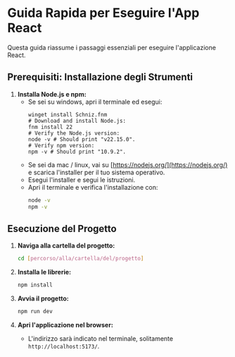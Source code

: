 # Guida Rapida per Eseguire l'App React

Questa guida riassume i passaggi essenziali per eseguire l'applicazione React.

## Prerequisiti: Installazione degli Strumenti

1. **Installa Node.js e npm:**
    * Se sei su windows, apri il terminale ed esegui:
      ```# Download and install fnm:
      winget install Schniz.fnm
      # Download and install Node.js:
      fnm install 22
      # Verify the Node.js version:
      node -v # Should print "v22.15.0".
      # Verify npm version:
      npm -v # Should print "10.9.2".
      ```
    * Se sei da mac / linux, vai su [https://nodejs.org/](https://nodejs.org/) e scarica l'installer per il tuo sistema operativo.
    * Esegui l'installer e segui le istruzioni.
    * Apri il terminale e verifica l'installazione con:
        ```bash
        node -v
        npm -v
        ```

## Esecuzione del Progetto

1. **Naviga alla cartella del progetto:**
   ```bash
   cd [percorso/alla/cartella/del/progetto]
   ```

2. **Installa le librerie:**
   ```bash
   npm install
   ```

3. **Avvia il progetto:**
   ```bash
   npm run dev
   ```

4. **Apri l'applicazione nel browser:**
    * L'indirizzo sarà indicato nel terminale, solitamente `http://localhost:5173/`.
